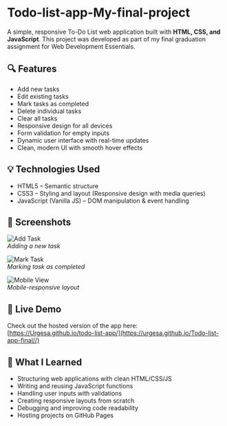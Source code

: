 # Todo-list-app-My-final-project

A simple, responsive To-Do List web application built with **HTML, CSS, and JavaScript**. This project was developed as part of my final graduation assignment for Web Development Essentials.

## 🔍 Features

- Add new tasks
- Edit existing tasks
- Mark tasks as completed
- Delete individual tasks
- Clear all tasks
- Responsive design for all devices
- Form validation for empty inputs
- Dynamic user interface with real-time updates
- Clean, modern UI with smooth hover effects

## 💡 Technologies Used

- HTML5 – Semantic structure
- CSS3 – Styling and layout (Responsive design with media queries)
- JavaScript (Vanilla JS) – DOM manipulation & event handling

## 📸 Screenshots

![Add Task](./assets/screenshot1.png)  
*Adding a new task*

![Mark Task](./assets/screenshot2.png)  
*Marking task as completed*

![Mobile View](./assets/screenshot3.png)  
*Mobile-responsive layout*

## 🚀 Live Demo

Check out the hosted version of the app here:  
[https://Urgesa.github.io/todo-list-app/](https://urgesa.github.io/Todo-list-app-final//)

## 🧠 What I Learned

- Structuring web applications with clean HTML/CSS/JS
- Writing and reusing JavaScript functions
- Handling user inputs with validations
- Creating responsive layouts from scratch
- Debugging and improving code readability
- Hosting projects on GitHub Pages

